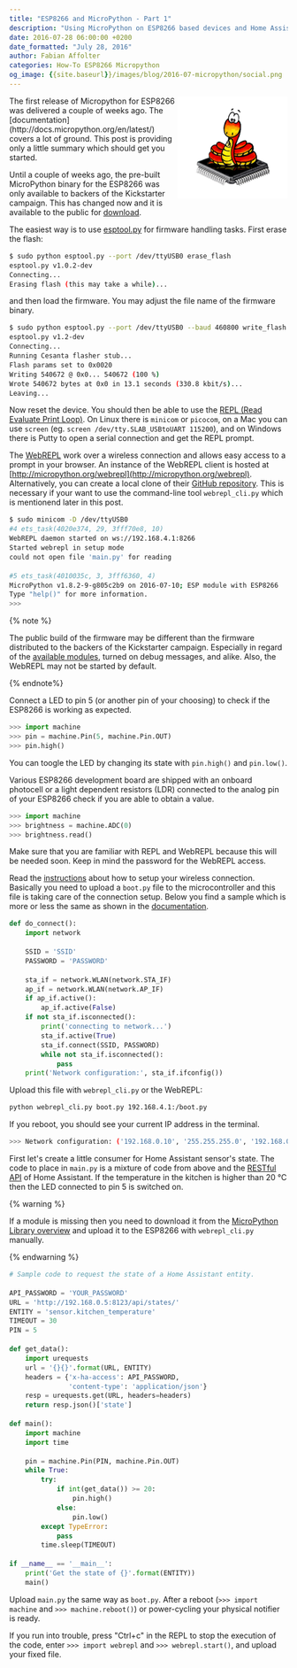 ```yaml
---
title: "ESP8266 and MicroPython - Part 1"
description: "Using MicroPython on ESP8266 based devices and Home Assistant."
date: 2016-07-28 06:00:00 +0200
date_formatted: "July 28, 2016"
author: Fabian Affolter
categories: How-To ESP8266 Micropython
og_image: {{site.baseurl}}/images/blog/2016-07-micropython/social.png
---
```


<img src='/images/blog/2016-07-micropython/micropython.png' style='clear: right; border:none; box-shadow: none; float: right; margin-bottom: 12px;' width='200' />
The first release of Micropython for ESP8266 was delivered a couple of weeks ago. The [documentation](http://docs.micropython.org/en/latest/) covers a lot of ground. This post is providing only a little summary which should get you started.

Until a couple of weeks ago, the pre-built MicroPython binary for the ESP8266 was only available to backers of the Kickstarter campaign. This has changed now and it is available to the public for [download](https://micropython.org/download/#esp8266).

<!--more-->

The easiest way is to use [esptool.py](https://github.com/espressif/esptool) for firmware handling tasks. First erase the flash:

```bash
$ sudo python esptool.py --port /dev/ttyUSB0 erase_flash
esptool.py v1.0.2-dev
Connecting...
Erasing flash (this may take a while)...
```

and then load the firmware. You may adjust the file name of the firmware binary.

```bash
$ sudo python esptool.py --port /dev/ttyUSB0 --baud 460800 write_flash --flash_size=8m 0 esp8266-2016-07-10-v1.8.2.bin
esptool.py v1.2-dev
Connecting...
Running Cesanta flasher stub...
Flash params set to 0x0020
Writing 540672 @ 0x0... 540672 (100 %)
Wrote 540672 bytes at 0x0 in 13.1 seconds (330.8 kbit/s)...
Leaving...
```

Now reset the device. You should then be able to use the [REPL (Read Evaluate Print Loop)](http://docs.micropython.org/en/latest/esp8266/esp8266/tutorial/repl.html#getting-a-micropython-repl-prompt). On Linux there is `minicom` or `picocom`, on a Mac you can use `screen` (eg. `screen /dev/tty.SLAB_USBtoUART 115200`), and on Windows there is Putty to open a serial connection and get the REPL prompt.

The [WebREPL](http://docs.micropython.org/en/latest/esp8266/esp8266/tutorial/repl.html#webrepl-a-prompt-over-wifi) work over a wireless connection and allows easy access to a prompt in your browser. An instance of the WebREPL client is hosted at [http://micropython.org/webrepl](http://micropython.org/webrepl). Alternatively, you can create a local clone of their [GitHub repository](https://github.com/micropython/webrepl). This is necessary if your want to use the command-line tool `webrepl_cli.py` which is mentionend later in this post.

```bash
$ sudo minicom -D /dev/ttyUSB0
#4 ets_task(4020e374, 29, 3fff70e8, 10)
WebREPL daemon started on ws://192.168.4.1:8266
Started webrepl in setup mode
could not open file 'main.py' for reading

#5 ets_task(4010035c, 3, 3fff6360, 4)
MicroPython v1.8.2-9-g805c2b9 on 2016-07-10; ESP module with ESP8266
Type "help()" for more information.
>>>
```

{% note %}

The public build of the firmware may be different than the firmware distributed to the backers of the Kickstarter campaign. Especially in regard of the [available modules](http://docs.micropython.org/en/latest/esp8266/quickref.html), turned on debug messages, and alike. Also, the WebREPL may not be started by default.

{% endnote%}

Connect a LED to pin 5 (or another pin of your choosing) to check if the ESP8266 is working as expected.

```python
>>> import machine
>>> pin = machine.Pin(5, machine.Pin.OUT)
>>> pin.high()
```

You can toogle the LED by changing its state with `pin.high()` and `pin.low()`.

Various ESP8266 development board are shipped with an onboard photocell or a light dependent resistors (LDR) connected to the analog pin of your ESP8266 check if you are able to obtain a value.

```python
>>> import machine
>>> brightness = machine.ADC(0)
>>> brightness.read()
```

Make sure that you are familiar with REPL and WebREPL because this will be needed soon. Keep in mind the password for the WebREPL access.

Read the [instructions](http://docs.micropython.org/en/latest/esp8266/esp8266/tutorial/network_basics.html) about how to setup your wireless connection. Basically you need to upload a `boot.py` file to the microcontroller and this file is taking care of the connection setup. Below you find a sample which is more or less the same as shown in the [documentation](http://docs.micropython.org/en/latest/esp8266/esp8266/tutorial/network_basics.html#configuration-of-the-wifi).

```python
def do_connect():
    import network

    SSID = 'SSID'
    PASSWORD = 'PASSWORD'

    sta_if = network.WLAN(network.STA_IF)
    ap_if = network.WLAN(network.AP_IF)
    if ap_if.active():
        ap_if.active(False)
    if not sta_if.isconnected():
        print('connecting to network...')
        sta_if.active(True)
        sta_if.connect(SSID, PASSWORD)
        while not sta_if.isconnected():
            pass
    print('Network configuration:', sta_if.ifconfig())
```

Upload this file with `webrepl_cli.py` or the WebREPL:

```bash
python webrepl_cli.py boot.py 192.168.4.1:/boot.py
```

If you reboot, you should see your current IP address in the terminal.

```bash
>>> Network configuration: ('192.168.0.10', '255.255.255.0', '192.168.0.1', '192.168.0.1')
```

First let's create a little consumer for Home Assistant sensor's state. The code to place in `main.py` is a mixture of code from above and the [RESTful API](https://developers.home-assistant.io/docs/api/rest/) of Home Assistant. If the temperature in the kitchen is higher than 20 °C then the LED connected to pin 5 is switched on. 

{% warning %}

If a module is missing then you need to download it from the [MicroPython Library overview](https://github.com/micropython/micropython-lib) and upload it to the ESP8266 with `webrepl_cli.py` manually.

{% endwarning %}

```python
# Sample code to request the state of a Home Assistant entity.

API_PASSWORD = 'YOUR_PASSWORD'
URL = 'http://192.168.0.5:8123/api/states/'
ENTITY = 'sensor.kitchen_temperature'
TIMEOUT = 30
PIN = 5

def get_data():
    import urequests
    url = '{}{}'.format(URL, ENTITY)
    headers = {'x-ha-access': API_PASSWORD,
               'content-type': 'application/json'}
    resp = urequests.get(URL, headers=headers)
    return resp.json()['state']

def main():
    import machine
    import time

    pin = machine.Pin(PIN, machine.Pin.OUT)
    while True:
        try:
            if int(get_data()) >= 20:
                pin.high()
            else:
                pin.low()
        except TypeError:
            pass
        time.sleep(TIMEOUT)

if __name__ == '__main__':
    print('Get the state of {}'.format(ENTITY))
    main()
```

Upload `main.py` the same way as `boot.py`. After a reboot (`>>> import machine` and `>>> machine.reboot()`) or power-cycling your physical notifier is ready.

If you run into trouble, press "Ctrl+c" in the REPL to stop the execution of the code, enter `>>> import webrepl` and `>>> webrepl.start()`, and upload your fixed file.

